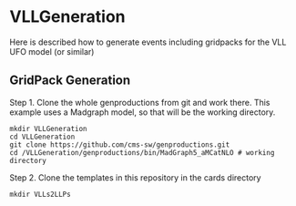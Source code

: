 # VLLGeneration

Here is described how to generate events including gridpacks for the VLL UFO model (or similar)

## GridPack Generation

Step 1. Clone the whole genproductions from git and work there. This example uses a Madgraph model, so that will be the working directory.
```
mkdir VLLGeneration
cd VLLGeneration
git clone https://github.com/cms-sw/genproductions.git
cd /VLLGeneration/genproductions/bin/MadGraph5_aMCatNLO # working directory
```

Step 2. Clone the templates in this repository in the cards directory
```
mkdir VLLs2LLPs 
```
